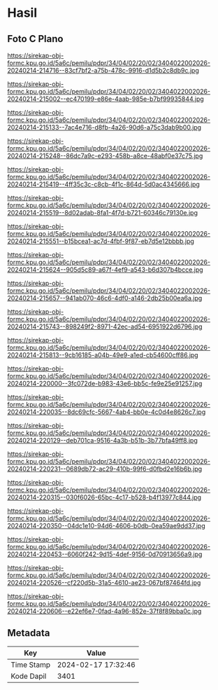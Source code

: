 # Hasil

## Foto C Plano

https://sirekap-obj-formc.kpu.go.id/5a6c/pemilu/pdpr/34/04/02/20/02/3404022002026-20240214-214716--83cf7bf2-a75b-478c-9916-d1d5b2c8db9c.jpg

https://sirekap-obj-formc.kpu.go.id/5a6c/pemilu/pdpr/34/04/02/20/02/3404022002026-20240214-215002--ec470199-e86e-4aab-985e-b7bf99935844.jpg

https://sirekap-obj-formc.kpu.go.id/5a6c/pemilu/pdpr/34/04/02/20/02/3404022002026-20240214-215133--7ac4e716-d8fb-4a26-90d6-a75c3dab9b00.jpg

https://sirekap-obj-formc.kpu.go.id/5a6c/pemilu/pdpr/34/04/02/20/02/3404022002026-20240214-215248--86dc7a9c-e293-458b-a8ce-48abf0e37c75.jpg

https://sirekap-obj-formc.kpu.go.id/5a6c/pemilu/pdpr/34/04/02/20/02/3404022002026-20240214-215419--4ff35c3c-c8cb-4f1c-864d-5d0ac4345666.jpg

https://sirekap-obj-formc.kpu.go.id/5a6c/pemilu/pdpr/34/04/02/20/02/3404022002026-20240214-215519--8d02adab-8fa1-4f7d-b721-60346c79130e.jpg

https://sirekap-obj-formc.kpu.go.id/5a6c/pemilu/pdpr/34/04/02/20/02/3404022002026-20240214-215551--b15bcea1-ac7d-4fbf-9f87-eb7d5e12bbbb.jpg

https://sirekap-obj-formc.kpu.go.id/5a6c/pemilu/pdpr/34/04/02/20/02/3404022002026-20240214-215624--905d5c89-a67f-4ef9-a543-b6d307b4bcce.jpg

https://sirekap-obj-formc.kpu.go.id/5a6c/pemilu/pdpr/34/04/02/20/02/3404022002026-20240214-215657--941ab070-46c6-4df0-a146-2db25b00ea6a.jpg

https://sirekap-obj-formc.kpu.go.id/5a6c/pemilu/pdpr/34/04/02/20/02/3404022002026-20240214-215743--898249f2-8971-42ec-ad54-6951922d6796.jpg

https://sirekap-obj-formc.kpu.go.id/5a6c/pemilu/pdpr/34/04/02/20/02/3404022002026-20240214-215813--9cb16185-a04b-49e9-a1ed-cb54600cff86.jpg

https://sirekap-obj-formc.kpu.go.id/5a6c/pemilu/pdpr/34/04/02/20/02/3404022002026-20240214-220000--3fc072de-b983-43e6-bb5c-fe9e25e91257.jpg

https://sirekap-obj-formc.kpu.go.id/5a6c/pemilu/pdpr/34/04/02/20/02/3404022002026-20240214-220035--8dc69cfc-5667-4ab4-bb0e-4c0d4e8626c7.jpg

https://sirekap-obj-formc.kpu.go.id/5a6c/pemilu/pdpr/34/04/02/20/02/3404022002026-20240214-220129--deb701ca-9516-4a3b-b51b-3b77bfa49ff8.jpg

https://sirekap-obj-formc.kpu.go.id/5a6c/pemilu/pdpr/34/04/02/20/02/3404022002026-20240214-220231--0689db72-ac29-410b-99f6-d0fbd2e16b6b.jpg

https://sirekap-obj-formc.kpu.go.id/5a6c/pemilu/pdpr/34/04/02/20/02/3404022002026-20240214-220315--030f6026-65bc-4c17-b528-b4f13977c844.jpg

https://sirekap-obj-formc.kpu.go.id/5a6c/pemilu/pdpr/34/04/02/20/02/3404022002026-20240214-220350--04dc1e10-94d6-4606-b0db-0ea59ae9dd37.jpg

https://sirekap-obj-formc.kpu.go.id/5a6c/pemilu/pdpr/34/04/02/20/02/3404022002026-20240214-220453--6060f242-9d15-4def-9156-0d70913656a9.jpg

https://sirekap-obj-formc.kpu.go.id/5a6c/pemilu/pdpr/34/04/02/20/02/3404022002026-20240214-220526--cf220d5b-31a5-4610-ae23-067bf87464fd.jpg

https://sirekap-obj-formc.kpu.go.id/5a6c/pemilu/pdpr/34/04/02/20/02/3404022002026-20240214-220606--e22ef6e7-0fad-4a96-852e-37f8f89bba0c.jpg


## Metadata

| Key        | Value               |
| ---------- | ------------------- |
| Time Stamp | 2024-02-17 17:32:46 |
| Kode Dapil | 3401                |



